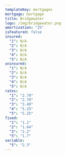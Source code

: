 ```yaml
---
templateKey: mortgages
mortgage: mortgage
title: Bridgewater
logo: /img/bridgewater.png
amortization: "25"
isFeatured: false
insured:
  "1": N/A
  "2": N/A
  "3": N/A
  "4": N/A
  "5": N/A
uninsured:
  "1": N/A
  "2": N/A
  "3": N/A
  "4": N/A
  "5": N/A
rates:
  "1": "2.79"
  "2": "2.79"
  "3": "3.49"
  "4": "5.25"
  "5": "5.25"
fixed:
  "1": "1.1"
  "2": "1.64"
  "3": "2.2"
  "5": "1.7"
variable:
  "5": "2.3"
---
```

